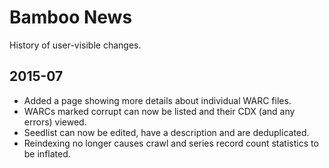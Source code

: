 Bamboo News
===========

History of user-visible changes.

2015-07
-------

* Added a page showing more details about individual WARC files.
* WARCs marked corrupt can now be listed and their CDX (and any errors) viewed.
* Seedlist can now be edited, have a description and are deduplicated.
* Reindexing no longer causes crawl and series record count statistics to be inflated.

